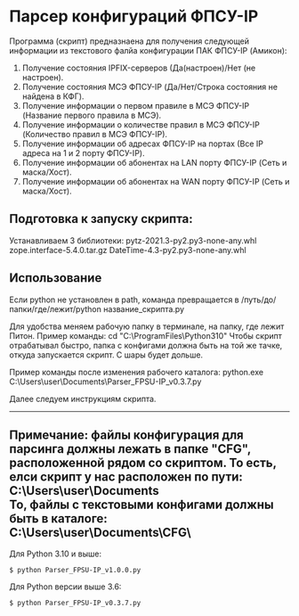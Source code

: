 # Парсер конфигураций ФПСУ-IP

Программа (скрипт) предназнаена для получения следующей информации из текстового фалйа конфигурации ПАК ФПСУ-IP (Амикон):

1. Получение состояния IPFIX-серверов (Да(настроен)/Нет (не настроен).
2. Получение состояния МСЭ ФПСУ-IP (Да/Нет/Строка состояния не найдена в КФГ).
3. Получение информации о первом правиле в МСЭ ФПСУ-IP (Название первого правила в МСЭ).
4. Получение информации о количестве правил в МСЭ ФПСУ-IP (Количество правил в МСЭ ФПСУ-IP).
5. Получение информации об адресах ФПСУ-IP на портах (Все IP адреса на 1 и 2 порту ФПСУ-IP).
6. Получение информации об абонентах на LAN порту ФПСУ-IP (Сеть и маска/Хост).
7. Получение информации об абонентах на WAN порту ФПСУ-IP (Сеть и маска/Хост).


## Подготовка к запуску скрипта:

Устанавливаем  3 библиотеки:
    pytz-2021.3-py2.py3-none-any.whl
    zope.interface-5.4.0.tar.gz
    DateTime-4.3-py2.py3-none-any.whl

## Использование

Если python не установлен в path, команда превращается в /путь/до/папки/где/лежит/python название_скрипта.py

Для удобства меняем рабочую папку в терминале, на папку, где лежит Питон.
Пример команды:	cd "C:\ProgramFiles\Python310\"
Чтобы скрипт отрабатывал быстро, папка с конфигами должна быть на той же тачке, откуда запускается скрипт. С шары будет дольше.

Пример команды после изменения рабочего каталога:
python.exe C:\Users\user\Documents\Parser_FPSU-IP_v0.3.7.py

Далее следуем инструкциям скрипта.

---------------------------------------------------
Примечание: файлы конфигурация для парсинга должны лежать в папке "CFG", расположенной рядом со скриптом.
То есть, елси скрипт у нас расположен по пути: C:\Users\user\Documents\
То, файлы с текстовыми конфигами должны быть в каталоге: C:\Users\user\Documents\CFG\
---------------------------------------------------

Для Python 3.10 и выше:
    
    $ python Parser_FPSU-IP_v1.0.0.py
    

Для Python версии выше 3.6:
    
    $ python Parser_FPSU-IP_v0.3.7.py
